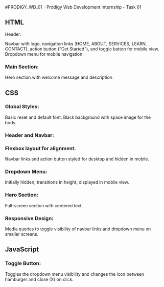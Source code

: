 #PRODIGY_WD_01 - Prodigy Web Development Internship - Task 01

<h2>HTML</h2
          
<h3>Header:</h3>

Navbar with logo, navigation links (HOME, ABOUT, SERVICES, LEARN, CONTACT), action button ("Get Started"), and toggle button for mobile view.
Dropdown menu for mobile navigation.

<h3>Main Section:</h3>

Hero section with welcome message and description.

<h2>CSS</h2>

<h3>Global Styles:</h3>

Basic reset and default font.
Black background with space image for the body.

<h3>Header and Navbar:</h3>

<h3>Flexbox layout for alignment.</h3>
Navbar links and action button styled for desktop and hidden in mobile.

<h3>Dropdown Menu:</h3>

Initially hidden, transitions in height, displayed in mobile view.

<h3>Hero Section:</h3>

Full-screen section with centered text.

<h3>Responsive Design:</h3>

Media queries to toggle visibility of navbar links and dropdown menu on smaller screens.

<h2>JavaScript</h2>

<h3>Toggle Button:</h3>

Toggles the dropdown menu visibility and changes the icon between hamburger and close (X) on click.

